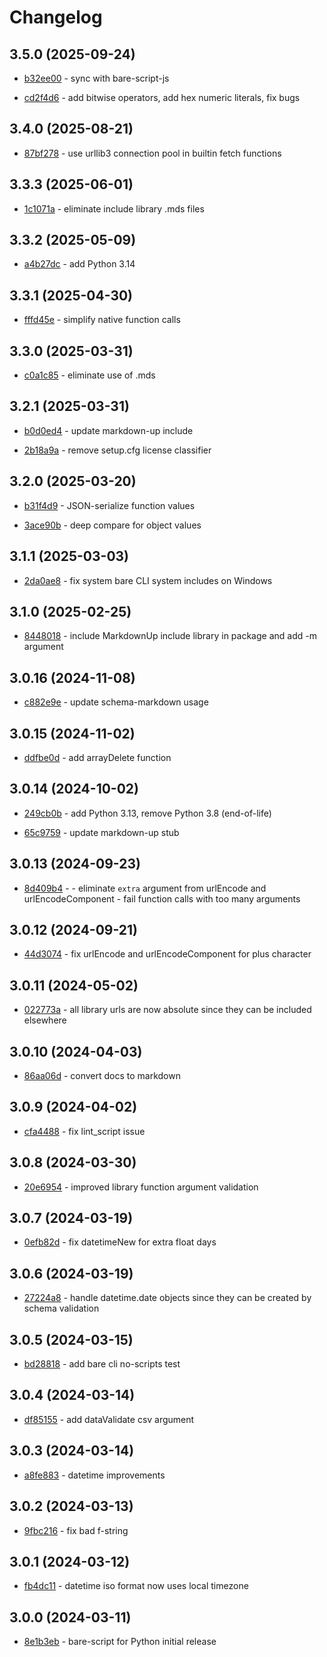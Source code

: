 # Changelog

## 3.5.0 (2025-09-24)

- [b32ee00](https://github.com/craigahobbs/bare-script-py/commit/b32ee00) - sync with bare-script-js

- [cd2f4d6](https://github.com/craigahobbs/bare-script-py/commit/cd2f4d6) - add bitwise operators, add hex numeric literals, fix bugs

## 3.4.0 (2025-08-21)

- [87bf278](https://github.com/craigahobbs/bare-script-py/commit/87bf278) - use urllib3 connection pool in builtin fetch functions

## 3.3.3 (2025-06-01)

- [1c1071a](https://github.com/craigahobbs/bare-script-py/commit/1c1071a) - eliminate include library .mds files

## 3.3.2 (2025-05-09)

- [a4b27dc](https://github.com/craigahobbs/bare-script-py/commit/a4b27dc) - add Python 3.14

## 3.3.1 (2025-04-30)

- [fffd45e](https://github.com/craigahobbs/bare-script-py/commit/fffd45e) - simplify native function calls

## 3.3.0 (2025-03-31)

- [c0a1c85](https://github.com/craigahobbs/bare-script-py/commit/c0a1c85) - eliminate use of .mds

## 3.2.1 (2025-03-31)

- [b0d0ed4](https://github.com/craigahobbs/bare-script-py/commit/b0d0ed4) - update markdown-up include

- [2b18a9a](https://github.com/craigahobbs/bare-script-py/commit/2b18a9a) - remove setup.cfg license classifier

## 3.2.0 (2025-03-20)

- [b31f4d9](https://github.com/craigahobbs/bare-script-py/commit/b31f4d9) - JSON-serialize function values

- [3ace90b](https://github.com/craigahobbs/bare-script-py/commit/3ace90b) - deep compare for object values

## 3.1.1 (2025-03-03)

- [2da0ae8](https://github.com/craigahobbs/bare-script-py/commit/2da0ae8) - fix system bare CLI system includes on Windows

## 3.1.0 (2025-02-25)

- [8448018](https://github.com/craigahobbs/bare-script-py/commit/8448018) - include MarkdownUp include library in package and add -m argument

## 3.0.16 (2024-11-08)

- [c882e9e](https://github.com/craigahobbs/bare-script-py/commit/c882e9e) - update schema-markdown usage

## 3.0.15 (2024-11-02)

- [ddfbe0d](https://github.com/craigahobbs/bare-script-py/commit/ddfbe0d) - add arrayDelete function

## 3.0.14 (2024-10-02)

- [249cb0b](https://github.com/craigahobbs/bare-script-py/commit/249cb0b) - add Python 3.13, remove Python 3.8 \(end-of-life\)

- [65c9759](https://github.com/craigahobbs/bare-script-py/commit/65c9759) - update markdown-up stub

## 3.0.13 (2024-09-23)

- [8d409b4](https://github.com/craigahobbs/bare-script-py/commit/8d409b4) - - eliminate `extra` argument from urlEncode and urlEncodeComponent - fail function calls with too many arguments

## 3.0.12 (2024-09-21)

- [44d3074](https://github.com/craigahobbs/bare-script-py/commit/44d3074) - fix urlEncode and urlEncodeComponent for plus character

## 3.0.11 (2024-05-02)

- [022773a](https://github.com/craigahobbs/bare-script-py/commit/022773a) - all library urls are now absolute since they can be included elsewhere

## 3.0.10 (2024-04-03)

- [86aa06d](https://github.com/craigahobbs/bare-script-py/commit/86aa06d) - convert docs to markdown

## 3.0.9 (2024-04-02)

- [cfa4488](https://github.com/craigahobbs/bare-script-py/commit/cfa4488) - fix lint_script issue

## 3.0.8 (2024-03-30)

- [20e6954](https://github.com/craigahobbs/bare-script-py/commit/20e6954) - improved library function argument validation

## 3.0.7 (2024-03-19)

- [0efb82d](https://github.com/craigahobbs/bare-script-py/commit/0efb82d) - fix datetimeNew for extra float days

## 3.0.6 (2024-03-19)

- [27224a8](https://github.com/craigahobbs/bare-script-py/commit/27224a8) - handle datetime.date objects since they can be created by schema validation

## 3.0.5 (2024-03-15)

- [bd28818](https://github.com/craigahobbs/bare-script-py/commit/bd28818) - add bare cli no-scripts test

## 3.0.4 (2024-03-14)

- [df85155](https://github.com/craigahobbs/bare-script-py/commit/df85155) - add dataValidate csv argument

## 3.0.3 (2024-03-14)

- [a8fe883](https://github.com/craigahobbs/bare-script-py/commit/a8fe883) - datetime improvements

## 3.0.2 (2024-03-13)

- [9fbc216](https://github.com/craigahobbs/bare-script-py/commit/9fbc216) - fix bad f-string

## 3.0.1 (2024-03-12)

- [fb4dc11](https://github.com/craigahobbs/bare-script-py/commit/fb4dc11) - datetime iso format now uses local timezone

## 3.0.0 (2024-03-11)

- [8e1b3eb](https://github.com/craigahobbs/bare-script-py/commit/8e1b3eb) - bare-script for Python initial release
